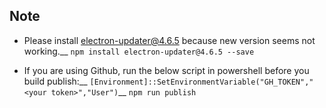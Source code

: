 ## Note

* Please install electron-updater@4.6.5 because new version seems not working.__
`npm install electron-updater@4.6.5 --save`

* If you are using Github, run the below script in powershell before you build publish:__
`[Environment]::SetEnvironmentVariable("GH_TOKEN","<your token>","User")`__
`npm run publish`
